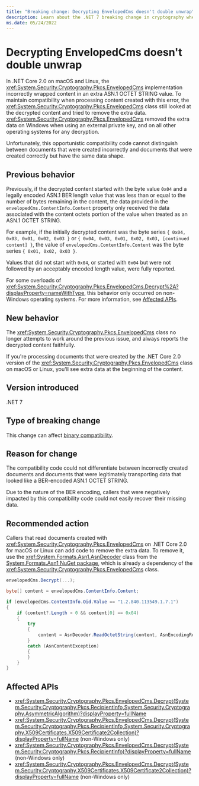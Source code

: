 ```yaml
---
title: "Breaking change: Decrypting EnvelopedCms doesn't double unwrap"
description: Learn about the .NET 7 breaking change in cryptography where decrypting EnvelopedCms no longer removes extra data that was introduced by a bug in .NET Core 2.0.
ms.date: 05/24/2022
---
```

# Decrypting EnvelopedCms doesn't double unwrap

In .NET Core 2.0 on macOS and Linux, the <xref:System.Security.Cryptography.Pkcs.EnvelopedCms> implementation incorrectly wrapped content in an extra ASN.1 OCTET STRING value. To maintain compatibility when processing content created with this error, the <xref:System.Security.Cryptography.Pkcs.EnvelopedCms> class still looked at the decrypted content and tried to remove the extra data. <xref:System.Security.Cryptography.Pkcs.EnvelopedCms> removed the extra data on Windows when using an external private key, and on all other operating systems for any decryption.

Unfortunately, this opportunistic compatibility code cannot distinguish between documents that were created incorrectly and documents that were created correctly but have the same data shape.

## Previous behavior

Previously, if the decrypted content started with the byte value `0x04` and a legally encoded ASN.1 BER length value that was less than or equal to the number of bytes remaining in the content, the data provided in the `envelopedCms.ContentInfo.Content` property only received the data associated with the content octets portion of the value when treated as an ASN.1 OCTET STRING.

For example, if the initially decrypted content was the byte series `{ 0x04, 0x03, 0x01, 0x02, 0x03 }` or `{ 0x04, 0x03, 0x01, 0x02, 0x03, [continued content] }`, the value of `envelopedCms.ContentInfo.Content` was the byte series `{ 0x01, 0x02, 0x03 }`.

Values that did not start with `0x04`, or started with `0x04` but were not followed by an acceptably encoded length value, were fully reported.

For some overloads of <xref:System.Security.Cryptography.Pkcs.EnvelopedCms.Decrypt%2A?displayProperty=nameWithType>, this behavior only occurred on non-Windows operating systems. For more information, see [Affected APIs](#affected-apis).

## New behavior

The <xref:System.Security.Cryptography.Pkcs.EnvelopedCms> class no longer attempts to work around the previous issue, and always reports the decrypted content faithfully.

If you're processing documents that were created by the .NET Core 2.0 version of the <xref:System.Security.Cryptography.Pkcs.EnvelopedCms> class on macOS or Linux, you'll see extra data at the beginning of the content.

## Version introduced

.NET 7

## Type of breaking change

This change can affect [binary compatibility](../../categories.md#binary-compatibility).

## Reason for change

The compatibility code could not differentiate between incorrectly created documents and documents that were legitimately transporting data that looked like a BER-encoded ASN.1 OCTET STRING.

Due to the nature of the BER encoding, callers that were negatively impacted by this compatibility code could not easily recover their missing data.

## Recommended action

Callers that read documents created with <xref:System.Security.Cryptography.Pkcs.EnvelopedCms> on .NET Core 2.0 for macOS or Linux can add code to remove the extra data. To remove it, use the <xref:System.Formats.Asn1.AsnDecoder> class from the [System.Formats.Asn1 NuGet package](https://www.nuget.org/packages/System.Formats.Asn1), which is already a dependency of the <xref:System.Security.Cryptography.Pkcs.EnvelopedCms> class.

```csharp
envelopedCms.Decrypt(...);

byte[] content = envelopedCms.ContentInfo.Content;

if (envelopedCms.ContentInfo.Oid.Value == "1.2.840.113549.1.7.1")
{
    if (content?.Length > 0 && content[0] == 0x04)
    {
        try
        {
            content = AsnDecoder.ReadOctetString(content, AsnEncodingRules.BER, out _);
        }
        catch (AsnContentException)
        {
        }
    }
}
```

## Affected APIs

- <xref:System.Security.Cryptography.Pkcs.EnvelopedCms.Decrypt(System.Security.Cryptography.Pkcs.RecipientInfo,System.Security.Cryptography.AsymmetricAlgorithm)?displayProperty=fullName>
- <xref:System.Security.Cryptography.Pkcs.EnvelopedCms.Decrypt(System.Security.Cryptography.Pkcs.RecipientInfo,System.Security.Cryptography.X509Certificates.X509Certificate2Collection)?displayProperty=fullName> (non-Windows only)
- <xref:System.Security.Cryptography.Pkcs.EnvelopedCms.Decrypt(System.Security.Cryptography.Pkcs.RecipientInfo)?displayProperty=fullName> (non-Windows only)
- <xref:System.Security.Cryptography.Pkcs.EnvelopedCms.Decrypt(System.Security.Cryptography.X509Certificates.X509Certificate2Collection)?displayProperty=fullName> (non-Windows only)
